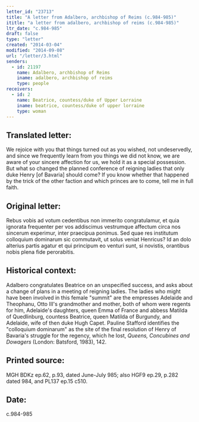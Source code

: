 ```yaml
---
letter_id: "23713"
title: "A letter from Adalbero, archbishop of Reims (c.984-985)"
ititle: "a letter from adalbero, archbishop of reims (c.984-985)"
ltr_date: "c.984-985"
draft: false
type: "letter"
created: "2014-03-04"
modified: "2014-09-08"
url: "/letter/3.html"
senders:
  - id: 21197
    name: Adalbero, archbishop of Reims
    iname: adalbero, archbishop of reims
    type: people
receivers:
  - id: 2
    name: Beatrice, countess/duke of Upper Lorraine
    iname: beatrice, countess/duke of upper lorraine
    type: woman
---
```

<h2> Translated letter:</h2>We rejoice with you that things turned out as you wished, not undeservedly, and since we frequently learn from you things we did not know, we are aware of your sincere affection for us, we hold it as a special possession.  But what so changed the planned conference of reigning ladies that only duke Henry [of Bavaria] should come?  If you know whether that happened by the trick of the other faction and which princes are to come, tell me in full faith.
<h2 class="mt-4"> Original letter:</h2>Rebus vobis ad votum cedentibus non immerito congratulamur, et quia ignorata frequenter per vos addiscimus vestrumque affectum circa nos sincerum experimur, inter praecipua ponimus. Sed quae res institutum colloquium dominarum sic commutavit, ut solus veniat Henricus?  Id an dolo alterius partis agatur et qui principum eo venturi sunt, si novistis, orantibus nobis plena fide perorabitis.
<h2 class="mt-4"> Historical context:</h2><p>Adalbero congratulates Beatrice on an unspecified success, and asks about a change of plans in a meeting of reigning ladies. The ladies who might have been involved in this female "summit" are the empresses Adelaide and Theophanu, Otto III's grandmother and mother, both of whom were regents for him, Adelaide's daughters, queen Emma of France and abbess Matilda of Quedlinburg, countess Beatrice, queen Matilda of Burgundy, and Adelaide, wife of then duke Hugh Capet. Pauline Stafford identifies the "colloquium dominarum" as the site of the final resolution of Henry of Bavaria's struggle for the regency, which he lost, <em>Queens, Concubines and Dowagers</em> (London: Batsford, 1983), 142.</p><h2 class="mt-4"> Printed source:</h2>MGH BDKz ep.62, p.93, dated June-July 985; also HGF9 ep.29, p.282 dated 984, and PL137 ep.15 c510.
<h2 class="mt-4"> Date:</h2>c.984-985